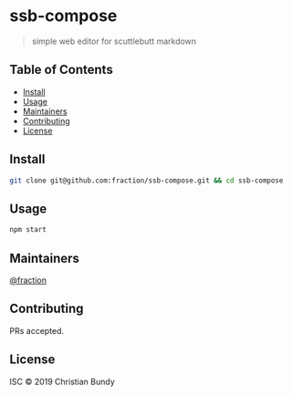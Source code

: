 # ssb-compose

> simple web editor for scuttlebutt markdown

## Table of Contents

- [Install](#install)
- [Usage](#usage)
- [Maintainers](#maintainers)
- [Contributing](#contributing)
- [License](#license)

## Install

```sh
git clone git@github.com:fraction/ssb-compose.git && cd ssb-compose
```

## Usage

```sh
npm start
```

## Maintainers

[@fraction](https://github.com/fraction)

## Contributing

PRs accepted.

## License

ISC © 2019 Christian Bundy
